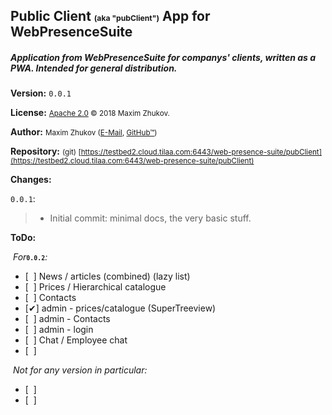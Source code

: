 ## Public Client <small><small><small>(aka "pubClient")</small></small></small> App for WebPresenceSuite
##### *Application from WebPresenceSuite for companys' clients, written as a PWA. Intended for general distribution.*
**Version:** <code>0.0.1</code>

**License:** <small>[Apache 2.0](https://www.apache.org/licenses/LICENSE-2.0) © 2018 Maxim Zhukov.</small>

**Author:** <small>Maxim Zhukov ([E-Mail](mailto:mzhukov31415dev@gmail.com), [GitHub™](https://github.com/mzhukov1973))</small>

**Repository:** <small> (git) [https://testbed2.cloud.tilaa.com:6443/web-presence-suite/pubClient](https://testbed2.cloud.tilaa.com:6443/web-presence-suite/pubClient)</small>

**Changes:**

<code>0.0.1</code>:
> - Initial commit: minimal docs, the very basic stuff.

**ToDo:**

*&nbsp;For*<small>**<code>0.0.2</code>**</small>*:*
- [&nbsp;&nbsp;] News / articles (combined) (lazy list)
- [&nbsp;&nbsp;] Prices / Hierarchical catalogue
- [&nbsp;&nbsp;] Contacts
- [✔] admin - prices/catalogue (SuperTreeview)
- [&nbsp;&nbsp;] admin - Contacts
- [&nbsp;&nbsp;] admin - login
- [&nbsp;&nbsp;] Chat / Employee chat
- [&nbsp;&nbsp;] 

*&nbsp;Not for any version in particular:*
- [&nbsp;&nbsp;] 
- [&nbsp;&nbsp;] 

